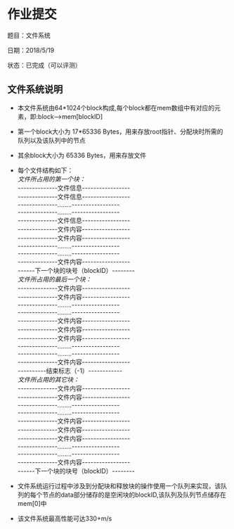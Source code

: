 # 作业提交  

题目：文件系统  

日期：2018/5/19  

状态：已完成（可以评测）  


## 文件系统说明  

* 本文件系统由64*1024个block构成,每个block都在mem数组中有对应的元素，即:block-->mem[blockID]  
* 第一个block大小为 17*65336 Bytes，用来存放root指针、分配块时所需的队列以及该队列中的节点　　
* 其余block大小为 65336 Bytes，用来存放文件  
* 每个文件结构如下：  
*文件所占用的第一个块：*  
--------------文件信息-----------------  
--------------文件信息-----------------  
--------------........-----------------  
--------------........-----------------  
--------------文件信息-----------------  
--------------文件内容-----------------  
--------------文件内容-----------------  
--------------........-----------------  
--------------........-----------------  
--------------文件内容-----------------  
------下一个块的块号（blockID）--------  
*文件所占用的最后一个块：*  
--------------文件内容-----------------  
--------------文件内容-----------------  
--------------........-----------------  
--------------........-----------------  
--------------文件内容-----------------  
--------------文件内容-----------------  
--------------文件内容-----------------  
--------------........-----------------  
--------------........-----------------  
--------------文件内容-----------------  
----------结束标志（-1）------------  
*文件所占用的其它块：*  
--------------文件内容-----------------  
--------------文件内容-----------------  
--------------........-----------------  
--------------........-----------------  
--------------文件内容-----------------  
--------------文件内容-----------------  
--------------文件内容-----------------  
--------------........-----------------  
--------------........-----------------  
--------------文件内容-----------------  
------下一个块的块号（blockID）--------  
  
* 文件系统运行过程中涉及到分配块和释放块的操作使用一个队列来实现，该队列的每个节点的data部分储存的是空闲块的blockID,该队列及队列节点储存在mem[0]中 
* 该文件系统最高性能可达330+m/s
